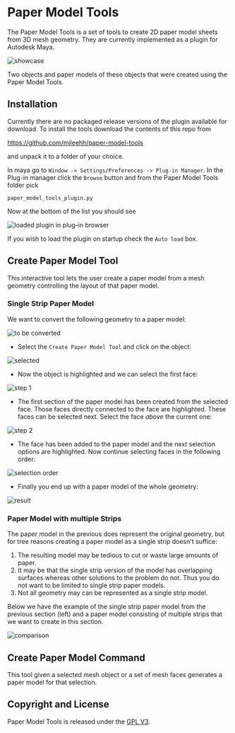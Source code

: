 Paper Model Tools
=================

The Paper Model Tools is a set of tools to create 2D paper model sheets from 3D
mesh geometry. They are currently implemented as a plugin for Autodesk Maya.

![showcase](https://raw.github.com/mjleehh/paper-model-tools/master/doc/images/showcase.png)

Two objects and paper models of these objects that were created using the Paper
Model Tools.

Installation
------------

Currently there are no packaged release versions of the plugin available for
download. To install the tools download the contents of this repo from

https://github.com/mjleehh/paper-model-tools

and unpack it to a folder of your choice.

In maya go to `Window -> Settings/Preferences -> Plug-in Manager`. In the
Plug-in manager click the `Browse` button and from the Paper Model Tools folder
pick

`paper_model_tools_plugin.py`

Now at the bottom of the list you should see

![loaded plugin in plug-in browser](https://raw.github.com/mjleehh/paper-model-tools/master/doc/images/plugin_loaded.png)

If you wish to load the plugin on startup check the `Auto load` box.

Create Paper Model Tool
-----------------------

This interactive tool lets the user create a paper model from a mesh geometry
controlling the layout of that paper model.

### Single Strip Paper Model ###

We want to convert the following geometry to a paper model:

![to be converted](https://raw.github.com/mjleehh/paper-model-tools/master/doc/images/create-paper-model-tool/initial.png)

* Select the `Create Paper Model Tool` and click on the object:

![selected](https://raw.github.com/mjleehh/paper-model-tools/master/doc/images/create-paper-model-tool/selected.png)

* Now the object is highlighted and we can select the first face:

![step 1](https://raw.github.com/mjleehh/paper-model-tools/master/doc/images/create-paper-model-tool/one-strip/step_01.png)

* The first section of the paper model has been created from the selected face.
Those faces directly connected to the face are highlighted. These faces can be
selected next. Select the face *above* the current one:

![step 2](https://raw.github.com/mjleehh/paper-model-tools/master/doc/images/create-paper-model-tool/one-strip/step_02.png)

* The face has been added to the paper model and the next selection options are
highlighted. Now continue selecting faces in the following order:

![selection order](https://raw.github.com/mjleehh/paper-model-tools/master/doc/images/create-paper-model-tool/one-strip/selection_order.png)

* Finally you end up with a paper model of the whole geometry:

![result](https://raw.github.com/mjleehh/paper-model-tools/master/doc/images/create-paper-model-tool/one-strip/done.png)

### Paper Model with multiple Strips ###

The paper model in the previous does represent the original geometry, but for
tree reasons creating a paper model as a single strip doesn't suffice:
1. The resulting model may be tedious to cut or waste large amounts of paper.
2. It may be that the single strip version of the model has overlapping surfaces
whereas other solutions to the problem do not. Thus you do not want to be
limited to single strip paper models.
3. Not all geometry may can be represented as a single strip model.

Below we have the example of the single strip paper model from the previous
section (left) and a paper model consisting of multiple strips that we want to
create in this section.

![comparison](https://raw.github.com/mjleehh/paper-model-tools/master/doc/images/create-paper-model-tool/multiple-strips/comparison.png)

Create Paper Model Command
--------------------------

This tool given a selected mesh object or a set of mesh faces generates a paper
model for that selection.

Copyright and License
---------------------

Paper Model Tools is released under the [GPL V3](http://choosealicense.com/licenses/gpl-v3/).